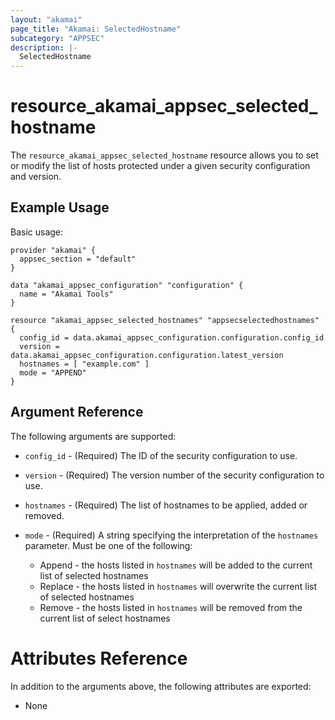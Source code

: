 ```yaml
---
layout: "akamai"
page_title: "Akamai: SelectedHostname"
subcategory: "APPSEC"
description: |-
  SelectedHostname
---
```


# resource_akamai_appsec_selected_hostname


The `resource_akamai_appsec_selected_hostname` resource allows you to set or modify the list of hosts protected under a given security configuration and version.


## Example Usage

Basic usage:

```hcl
provider "akamai" {
  appsec_section = "default"
}

data "akamai_appsec_configuration" "configuration" {
  name = "Akamai Tools"
}

resource "akamai_appsec_selected_hostnames" "appsecselectedhostnames" {
  config_id = data.akamai_appsec_configuration.configuration.config_id
  version = data.akamai_appsec_configuration.configuration.latest_version
  hostnames = [ "example.com" ]
  mode = "APPEND"
}

```

## Argument Reference

The following arguments are supported:

* `config_id` - (Required) The ID of the security configuration to use.

* `version` - (Required) The version number of the security configuration to use.

* `hostnames` - (Required) The list of hostnames to be applied, added or removed.

* `mode` - (Required) A string specifying the interpretation of the `hostnames` parameter. Must be one of the following:

  * Append - the hosts listed in `hostnames` will be added to the current list of selected hostnames
  * Replace - the hosts listed in `hostnames` will overwrite the current list of selected hostnames
  * Remove - the hosts listed in `hostnames` will be removed from the current list of select hostnames

# Attributes Reference

In addition to the arguments above, the following attributes are exported:

* None

